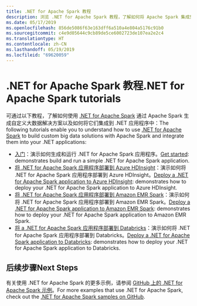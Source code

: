 ```yaml
---
title: .NET for Apache Spark 教程
description: 浏览 .NET for Apache Spark 教程，了解如何将 Apache Spark 集成到 .NET 应用程序中。
ms.date: 05/17/2019
ms.openlocfilehash: 856de5086f63e163dff6a510a4e804a5176c91b0
ms.sourcegitcommit: c4e9d05644c9cb89de5ce6002723de107ea2e2c4
ms.translationtype: HT
ms.contentlocale: zh-CN
ms.lasthandoff: 05/19/2019
ms.locfileid: "69620059"
---
```

# <a name="net-for-apache-spark-tutorials"></a><span data-ttu-id="dd1da-103">.NET for Apache Spark 教程</span><span class="sxs-lookup"><span data-stu-id="dd1da-103">.NET for Apache Spark tutorials</span></span>

<span data-ttu-id="dd1da-104">可通过以下教程，了解如何使用 [.NET for Apache Spark](../index.yml) 通过 Apache Spark 生成自定义大数据解决方案以及如何将它们集成到 .NET 应用程序中：</span><span class="sxs-lookup"><span data-stu-id="dd1da-104">The following tutorials enable you to understand how to use [.NET for Apache Spark](../index.yml) to build custom big data solutions with Apache Spark and integrate them into your .NET applications:</span></span>

- <span data-ttu-id="dd1da-105">[入门](get-started.md)：演示如何生成和运行 .NET for Apache Spark 应用程序。</span><span class="sxs-lookup"><span data-stu-id="dd1da-105">[Get started](get-started.md): demonstrates build and run a simple .NET for Apache Spark application.</span></span>
- <span data-ttu-id="dd1da-106">[将 .NET for Apache Spark 应用程序部署到 Azure HDInsight](hdinsight-deployment.md)：演示如何将 .NET for Apache Spark 应用程序部署到 Azure HDInsight。</span><span class="sxs-lookup"><span data-stu-id="dd1da-106">[Deploy a .NET for Apache Spark application to Azure HDInsight](hdinsight-deployment.md): demonstrates how to deploy your .NET for Apache Spark application to Azure HDInsight.</span></span>
- <span data-ttu-id="dd1da-107">[将 .NET for Apache Spark 应用程序部署到 Amazon EMR Spark](amazon-emr-spark-deployment.md)：演示如何将 .NET for Apache Spark 应用程序部署到 Amazon EMR Spark。</span><span class="sxs-lookup"><span data-stu-id="dd1da-107">[Deploy a .NET for Apache Spark application to Amazon EMR Spark](amazon-emr-spark-deployment.md): demonstrates how to deploy your .NET for Apache Spark application to Amazon EMR Spark.</span></span>
- <span data-ttu-id="dd1da-108">[将 a .NET for Apache Spark 应用程序部署到 Databricks](databricks-deployment.md)：演示如何将 .NET for Apache Spark 应用程序部署到 Databricks。</span><span class="sxs-lookup"><span data-stu-id="dd1da-108">[Deploy a .NET for Apache Spark application to Databricks](databricks-deployment.md): demonstrates how to deploy your .NET for Apache Spark application to Databricks.</span></span>

## <a name="next-steps"></a><span data-ttu-id="dd1da-109">后续步骤</span><span class="sxs-lookup"><span data-stu-id="dd1da-109">Next Steps</span></span>

<span data-ttu-id="dd1da-110">有关使用 .NET for Apache Spark 的更多示例，请参阅 [GitHub 上的 .NET for Apache Spark 示例](https://github.com/dotnet/spark#samples)。</span><span class="sxs-lookup"><span data-stu-id="dd1da-110">For more examples that use .NET for Apache Spark, check out the [.NET for Apache Spark samples on GitHub](https://github.com/dotnet/spark#samples).</span></span>
